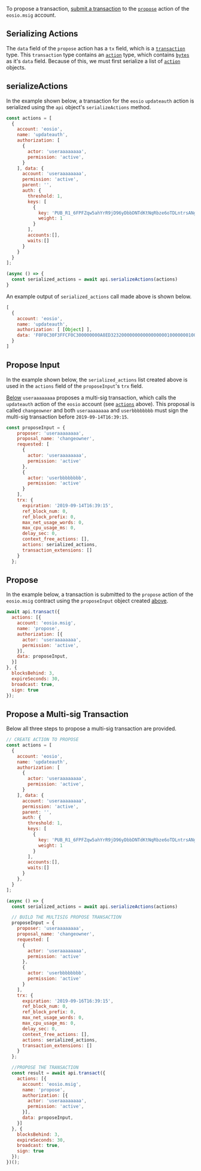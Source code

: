 To propose a transaction, [submit a transaction](01_how-to-submit-a-transaction.md) to the [`propose`](https://github.com/EOSIO/eosio.contracts/blob/52fbd4ac7e6c38c558302c48d00469a4bed35f7c/contracts/eosio.msig/include/eosio.msig/eosio.msig.hpp#L39) action of the `eosio.msig` account.

## Serializing Actions
The `data` field of the `propose` action has a `tx` field, which is a [`transaction`](https://github.com/EOSIO/eosio.contracts/blob/6ca72e709faba179726a20571929a9eeaea47d08/tests/test_contracts/eosio.msig.old/eosio.msig.abi#L48) type.  This `transaction` type contains an [`action`](https://github.com/EOSIO/eosio.contracts/blob/6ca72e709faba179726a20571929a9eeaea47d08/tests/test_contracts/eosio.msig.old/eosio.msig.abi#L21) type, which contains [`bytes`](https://github.com/EOSIO/eosio.contracts/blob/6ca72e709faba179726a20571929a9eeaea47d08/tests/test_contracts/eosio.msig.old/eosio.msig.abi#L27) as it's `data` field.  Because of this, we must first serialize a list of [`action`](https://github.com/EOSIO/eosio.contracts/blob/6ca72e709faba179726a20571929a9eeaea47d08/tests/test_contracts/eosio.msig.old/eosio.msig.abi#L21) objects.

## serializeActions
In the example shown below, a transaction for the `eosio` `updateauth` action is serialized using the `api` object's `serializeActions` method.
```javascript
const actions = [
  {
    account: 'eosio',
    name: 'updateauth',
    authorization: [
      { 
        actor: 'useraaaaaaaa',
        permission: 'active',
      }
    ], data: {
      account: 'useraaaaaaaa',
      permission: 'active',
      parent: '',
      auth: {
        threshold: 1,
        keys: [
          {
            key: 'PUB_R1_6FPFZqw5ahYrR9jD96yDbbDNTdKtNqRbze6oTDLntrsANgQKZu',
            weight: 1
          }
        ],
        accounts:[],
        waits:[]
      }
    }
  }
];

(async () => {
  const serialized_actions = await api.serializeActions(actions)
}
```
An example output of `serialized_actions` call made above is shown below.
```javascript
[
  {
    account: 'eosio',
    name: 'updateauth',
    authorization: [ [Object] ],
    data: 'F0F0C30F3FFCF0C300000000A8ED3232000000000000000001000000010003FD9ABF3D22615D5621BF74D2D0A652992DE1338E552AD85D5EAF1F39DCAADDB301000000'
  }
]
```

## Propose Input
In the example shown below, the `serialized_actions` list created above is used in the `actions` field of the `proposeInput`'s `trx` field.

[Below](#propose) `useraaaaaaaa` proposes a multi-sig transaction, which calls the `updateauth` action of the `eosio` account (see [`actions`](#serializeactions) above).  This proposal is called `changeowner` and both `useraaaaaaaa` and `userbbbbbbbb` must sign the multi-sig transaction before `2019-09-14T16:39:15`.
```javascript
const proposeInput = {
    proposer: 'useraaaaaaaa',
    proposal_name: 'changeowner',
    requested: [
      {
        actor: 'useraaaaaaaa',
        permission: 'active'
      },
      {
        actor: 'userbbbbbbbb',
        permission: 'active'
      }
    ],
    trx: {
      expiration: '2019-09-14T16:39:15',
      ref_block_num: 0,
      ref_block_prefix: 0,
      max_net_usage_words: 0,
      max_cpu_usage_ms: 0,
      delay_sec: 0,
      context_free_actions: [],
      actions: serialized_actions,
      transaction_extensions: []
    }
  };
```

## Propose
In the example below, a transaction is submitted to the `propose` action of the `eosio.msig` contract using the `proposeInput` object created [above](#propose-input).
```javascript
await api.transact({
  actions: [{
    account: 'eosio.msig',
    name: 'propose',
    authorization: [{
      actor: 'useraaaaaaaa',
      permission: 'active',
    }],
    data: proposeInput,
  }]
}, {
  blocksBehind: 3,
  expireSeconds: 30,
  broadcast: true,
  sign: true
});
```

## Propose a Multi-sig Transaction
Below all three steps to propose a multi-sig transaction are provided.

```javascript
// CREATE ACTION TO PROPOSE
const actions = [
  {
    account: 'eosio',
    name: 'updateauth',
    authorization: [
      { 
        actor: 'useraaaaaaaa',
        permission: 'active',
      }
    ], data: {
      account: 'useraaaaaaaa',
      permission: 'active',
      parent: '',
      auth: {
        threshold: 1,
        keys: [
          {
            key: 'PUB_R1_6FPFZqw5ahYrR9jD96yDbbDNTdKtNqRbze6oTDLntrsANgQKZu',
            weight: 1
          }
        ],
        accounts:[],
        waits:[]
      }
    },
  }
];

(async () => {
  const serialized_actions = await api.serializeActions(actions)

  // BUILD THE MULTISIG PROPOSE TRANSACTION
  proposeInput = {
    proposer: 'useraaaaaaaa',
    proposal_name: 'changeowner',
    requested: [
      {
        actor: 'useraaaaaaaa',
        permission: 'active'
      },
      {
        actor: 'userbbbbbbbb',
        permission: 'active'
      }
    ],
    trx: {
      expiration: '2019-09-16T16:39:15',
      ref_block_num: 0,
      ref_block_prefix: 0,
      max_net_usage_words: 0,
      max_cpu_usage_ms: 0,
      delay_sec: 0,
      context_free_actions: [],
      actions: serialized_actions,
      transaction_extensions: []
    }
  };

  //PROPOSE THE TRANSACTION
  const result = await api.transact({
    actions: [{
      account: 'eosio.msig',
      name: 'propose',
      authorization: [{
        actor: 'useraaaaaaaa',
        permission: 'active',
      }],
      data: proposeInput,
    }]
  }, {
    blocksBehind: 3,
    expireSeconds: 30,
    broadcast: true,
    sign: true
  });
})();
```